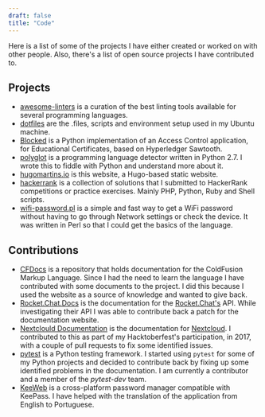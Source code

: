 ```yaml
---
draft: false
title: "Code"
---
```


Here is a list of some of the projects I have either created or worked on with other people. Also, there's a list of open source projects I have contributed to.

## Projects

- [awesome-linters](https://github.com/caramelomartins/awesome-linters) is a curation of the best linting tools available for several programming languages.
- [dotfiles](https://github.com/caramelomartins/dotfiles) are the .files, scripts and environment setup used in my Ubuntu machine.
- [Blocked](https://github.com/caramelomartins/Blocked) is a Python implementation of an Access Control application, for Educational Certificates, based on Hyperledger Sawtooth.
- [polyglot](https://github.com/MiguelPires/polyglot) is a programming language detector written in Python 2.7. I wrote this to fiddle with Python and understand more about it.
- [hugomartins.io](https://github.com/caramelomartins/website) is this website, a Hugo-based static website.
- [hackerrank](https://github.com/caramelomartins/hackerrank) is a collection of solutions that I submitted to HackerRank competitions or practice exercises. Mainly PHP, Python, Ruby and Shell scripts.
- [wifi-password.pl](https://github.com/caramelomartins/wifi-password.pl) is a simple and fast way to get a WiFi password without having to go through Network settings or check the device. It was written in Perl so that I could get the basics of the language.


## Contributions

- [CFDocs](https://cfdocs.org/) is a repository that holds documentation for the ColdFusion Markup Language. Since I had the need to learn the language I have contributed with some documents to the project. I did this because I used the website as a source of knowledge and wanted to give back.
- [Rocket.Chat.Docs](https://rocket.chat/docs/) is the documentation for the [Rocket.Chat's](https://rocket.chat/) API. While investigating their API I was able to contribute back a patch for the documentation website.
- [Nextclould Documentation](https://docs.nextcloud.com/) is the documentation for [Nextcloud](https://nextcloud.com/). I contributed to this as part of my Hacktoberfest's participation, in 2017, with a couple of pull requests to fix some identified issues.
- [pytest](https://docs.pytest.org/en/latest/) is a Python testing framework. I started using `pytest` for some of my Python projects and decided to contribute back by fixing up some identified problems in the documentation. I am currently a contributor and a member of the _pytest-dev_ team.
- [KeeWeb](https://github.com/keeweb/keeweb) is a cross-platform password manager compatible with KeePass. I have helped with the translation of the application from English to Portuguese.
